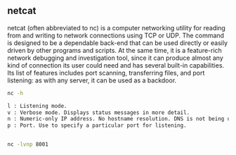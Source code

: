 ## netcat
netcat (often abbreviated to nc) is a computer networking utility for reading from and
writing to network connections using TCP or UDP. The command is designed to be a
dependable back-end that can be used directly or easily driven by other programs and
scripts. At the same time, it is a feature-rich network debugging and investigation
tool, since it can produce almost any kind of connection its user could need and has
several built-in capabilities. Its list of features includes port scanning,
transferring files, and port listening: as with any server, it can be used as a
backdoor.


```bash
nc -h

l : Listening mode.
v : Verbose mode. Displays status messages in more detail.
n : Numeric-only IP address. No hostname resolution. DNS is not being used.
p : Port. Use to specify a particular port for listening.


nc -lvnp 8001
```